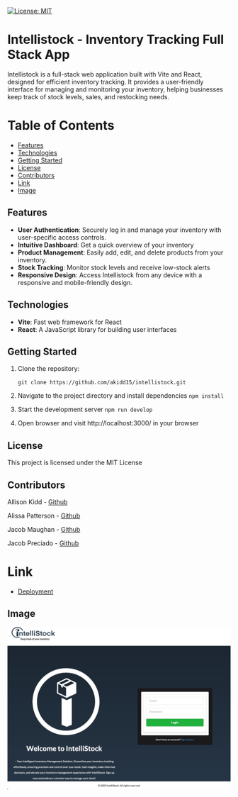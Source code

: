 [![License: MIT](https://img.shields.io/badge/License-MIT-blue.svg)](https://opensource.org/licenses/MIT)


# Intellistock - Inventory Tracking Full Stack App

Intellistock is a full-stack web application built with Vite and React, designed for efficient inventory tracking. It provides a user-friendly interface for managing and monitoring your inventory, helping businesses keep track of stock levels, sales, and restocking needs.

# Table of Contents
  - [Features](#features)
  - [Technologies](#techologies)
  - [Getting Started](#getting-started)
  - [License](#license)
  - [Contributors](#contributors)
  - [Link](#Link)
  - [Image](#Image)

## Features

- **User Authentication**: Securely log in and manage your inventory with user-specific access controls.
- **Intuitive Dashboard**: Get a quick overview of your inventory
- **Product Management**: Easily add, edit, and delete products from your inventory.
- **Stock Tracking**: Monitor stock levels and receive low-stock alerts
- **Responsive Design**: Access Intellistock from any device with a responsive and mobile-friendly design.

## Technologies

- **Vite**: Fast web framework for React
- **React**: A JavaScript library for building user interfaces

## Getting Started

1. Clone the repository:

   ```
   git clone https://github.com/akidd15/intellistock.git
   ```

2. Navigate to the project directory and install dependencies `npm install`

3. Start the development server `npm run develop`

4. Open browser and visit http://localhost:3000/ in your browser

##  License 

This project is licensed under the MIT License

## Contributors

Allison Kidd - [Github](https://github.com/akidd15)


Alissa Patterson - [Github](https://github.com/Apatterson32)


Jacob Maughan - [Github](https://github.com/jacslimob)


Jacob Preciado - [Github](https://github.com/jmpre28)


# Link 

- [Deployment](https://intellistock-production.up.railway.app/)

## Image 
![IntelliStock](./client/src/assets/images/IntelliStock_ss.jpeg)
